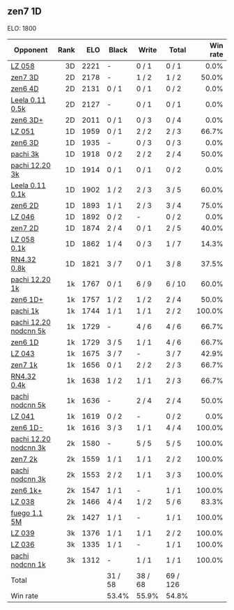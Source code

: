 ## zen7 1D ##

ELO: 1800

Opponent | Rank | ELO | Black | Write | Total | Win rate
---------|-----:|----:|-------|-------|-------|-------:
[LZ 058](LZ%20058.md) | 3D | 2221 | - | 0 / 1 | 0 / 1 | 0.0%
[zen7 3D](zen7%203D.md) | 2D | 2178 | - | 1 / 2 | 1 / 2 | 50.0%
[zen6 4D](zen6%204D.md) | 2D | 2131 | 0 / 1 | 0 / 1 | 0 / 2 | 0.0%
[Leela 0.11 0.5k](Leela%200.11%200.5k.md) | 2D | 2127 | - | 0 / 1 | 0 / 1 | 0.0%
[zen6 3D+](zen6%203D+.md) | 2D | 2011 | 0 / 1 | 0 / 3 | 0 / 4 | 0.0%
[LZ 051](LZ%20051.md) | 1D | 1959 | 0 / 1 | 2 / 2 | 2 / 3 | 66.7%
[zen6 3D](zen6%203D.md) | 1D | 1935 | - | 0 / 3 | 0 / 3 | 0.0%
[pachi 3k](pachi%203k.md) | 1D | 1918 | 0 / 2 | 2 / 2 | 2 / 4 | 50.0%
[pachi 12.20 3k](pachi%2012.20%203k.md) | 1D | 1914 | 0 / 1 | 0 / 1 | 0 / 2 | 0.0%
[Leela 0.11 0.1k](Leela%200.11%200.1k.md) | 1D | 1902 | 1 / 2 | 2 / 3 | 3 / 5 | 60.0%
[zen6 2D](zen6%202D.md) | 1D | 1893 | 1 / 1 | 2 / 3 | 3 / 4 | 75.0%
[LZ 046](LZ%20046.md) | 1D | 1892 | 0 / 2 | - | 0 / 2 | 0.0%
[zen7 2D](zen7%202D.md) | 1D | 1874 | 2 / 4 | 0 / 1 | 2 / 5 | 40.0%
[LZ 058 0.1k](LZ%20058%200.1k.md) | 1D | 1862 | 1 / 4 | 0 / 3 | 1 / 7 | 14.3%
[RN4.32 0.8k](RN4.32%200.8k.md) | 1D | 1821 | 3 / 7 | 0 / 1 | 3 / 8 | 37.5%
[pachi 12.20 1k](pachi%2012.20%201k.md) | 1k | 1767 | 0 / 1 | 6 / 9 | 6 / 10 | 60.0%
[zen6 1D+](zen6%201D+.md) | 1k | 1757 | 1 / 2 | 1 / 2 | 2 / 4 | 50.0%
[pachi 1k](pachi%201k.md) | 1k | 1744 | 1 / 1 | 1 / 1 | 2 / 2 | 100.0%
[pachi 12.20 nodcnn 5k](pachi%2012.20%20nodcnn%205k.md) | 1k | 1729 | - | 4 / 6 | 4 / 6 | 66.7%
[zen6 1D](zen6%201D.md) | 1k | 1729 | 3 / 5 | 1 / 1 | 4 / 6 | 66.7%
[LZ 043](LZ%20043.md) | 1k | 1675 | 3 / 7 | - | 3 / 7 | 42.9%
[zen7 1k](zen7%201k.md) | 1k | 1656 | 0 / 1 | 2 / 2 | 2 / 3 | 66.7%
[RN4.32 0.4k](RN4.32%200.4k.md) | 1k | 1638 | 1 / 2 | 1 / 1 | 2 / 3 | 66.7%
[pachi nodcnn 5k](pachi%20nodcnn%205k.md) | 1k | 1636 | - | 2 / 4 | 2 / 4 | 50.0%
[LZ 041](LZ%20041.md) | 1k | 1619 | 0 / 2 | - | 0 / 2 | 0.0%
[zen6 1D-](zen6%201D-.md) | 1k | 1616 | 3 / 3 | 1 / 1 | 4 / 4 | 100.0%
[pachi 12.20 nodcnn 3k](pachi%2012.20%20nodcnn%203k.md) | 2k | 1580 | - | 5 / 5 | 5 / 5 | 100.0%
[zen7 2k](zen7%202k.md) | 2k | 1559 | 1 / 1 | 1 / 1 | 2 / 2 | 100.0%
[pachi nodcnn 3k](pachi%20nodcnn%203k.md) | 2k | 1553 | 2 / 2 | 1 / 1 | 3 / 3 | 100.0%
[zen6 1k+](zen6%201k+.md) | 2k | 1547 | 1 / 1 | - | 1 / 1 | 100.0%
[LZ 038](LZ%20038.md) | 2k | 1466 | 4 / 4 | 1 / 2 | 5 / 6 | 83.3%
[fuego 1.1 5M](fuego%201.1%205M.md) | 2k | 1427 | 1 / 1 | - | 1 / 1 | 100.0%
[LZ 039](LZ%20039.md) | 3k | 1376 | 1 / 1 | 1 / 1 | 2 / 2 | 100.0%
[LZ 036](LZ%20036.md) | 3k | 1335 | 1 / 1 | - | 1 / 1 | 100.0%
[pachi nodcnn 1k](pachi%20nodcnn%201k.md) | 3k | 1312 | - | 1 / 1 | 1 / 1 | 100.0%
Total | | | 31 / 58 | 38 / 68 | 69 / 126 | 
Win rate| | | 53.4% | 55.9% | 54.8% | 
